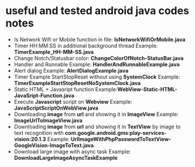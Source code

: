 # useful and tested android java codes notes
- Is Network Wifi or Mobile function in file: **IsNetworkWifiOrMobile.java**
- Timer HH:MM:SS in additional background thread Example: **TimerExample_HH-MM-SS.java**
- Change Notch/Statusbar color: **ChangeColorOfNotch-StatusBar.java**
- Handler and Runnable Example: **HandlerAndRunnableExample.java**
- Alert dialog Example: **AlertDialogExample.java**
- Timer Example StartStopReset without using **SystemClock** Example: **TimerExampleStartStopResetNoSystemClock.java**
- Static HTML + Javasript function Example:**WebView-Static-HTML-JavaSript-Function.java**
- Execute **Javascript** script on **Webview** Example: **JavaScriptScriptOnWebView.java**
- Downloading **image** from **url** and showing it in **ImageView** Example: **ImageUrlToImageView.java**
- Downloading **image** from **url** and showing it in **TextView** by image to text recognition with **com.google.android.gms:play-services-vision:20.1.3** Example: **UrlImageWithPhpPasswordToTextView-GoogleVision-ImageToText.java**
- Download large image with async task Example: **DownloadLargeImageAsyncTaskExample**
